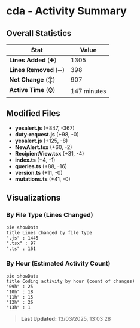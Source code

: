 # cda - Activity Summary 

## Overall Statistics

| Stat                   | Value                                                             |
| ---------------------- | ----------------------------------------------------------------- |
| **Lines Added** (➕)   | 1305                                          |
| **Lines Removed** (➖) | 398                                        |
| **Net Change** (↕)    | 907                |
| **Active Time** (⌚)   | 147 minutes |


## Modified Files
- **yesalert.js** (+847, -367)
- **duty-request.js** (+98, -0)
- **yesalert.js** (+125, -8)
- **NewAlert.tsx** (+60, -2)
- **RecipientView.tsx** (+31, -4)
- **index.ts** (+4, -1)
- **queries.ts** (+88, -16)
- **version.ts** (+11, -0)
- **mutations.ts** (+41, -0)

## Visualizations

### By File Type (Lines Changed)

```mermaid
pie showData
title Lines changed by file type
".js" : 1445
".tsx" : 97
".ts" : 161
```

### By Hour (Estimated Activity Count)

```mermaid
pie showData
title Coding activity by hour (count of changes)
"09h" : 25
"10h" : 18
"11h" : 15
"12h" : 26
"13h" : 1
```


> **Last Updated:** 13/03/2025, 13:03:28